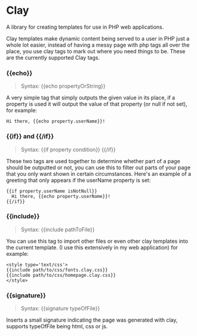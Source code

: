 # Clay
A library for creating templates for use in PHP web applications.

Clay templates make dynamic content being served to a user in PHP just a whole lot easier, instead of having a messy page with php tags all over the place, you use clay tags to mark out where you need things to be.
These are the currently supported Clay tags.

### {{echo}}
> Syntax: {{echo propertyOrString}}

A very simple tag that simply outputs the given value in its place, if a property is used it will output the value of that property (or null if not set), for example:
```
Hi there, {{echo property.userName}}!
```

### {{if}} and {{/if}}
> Syntax: {{if property condition}} {{/if}}

These two tags are used together to determine whether part of a page should be outputted or not, you can use this to filter out parts of your page that you only want shown in certain circumstances. Here's an example of a greeting that only appears if the userName property is set:
```
{{if property.userName isNotNull}}
  Hi there, {{echo property.userName}}!
{{/if}}
```

### {{include}}
> Syntax: {{include pathToFile}}

You can use this tag to import other files or even other clay templates into the current template. (I use this extensively in my web application) for example:
```
<style type='text/css'>
{{include path/to/css/fonts.clay.css}}
{{include path/to/css/homepage.clay.css}}
</style>
```

### {{signature}}
> Syntax: {{signature typeOfFile}}

Inserts a small signature indicating the page was generated with clay, supports typeOfFile being html, css or js.
